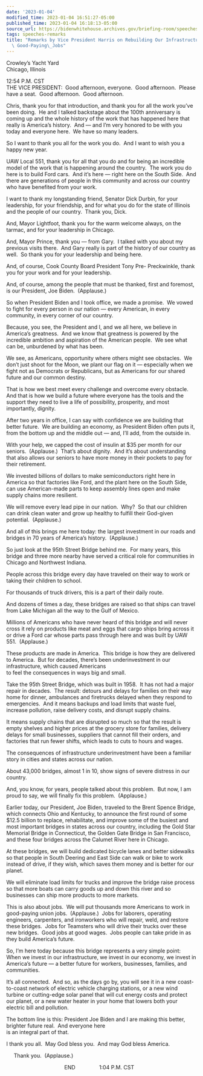 ```yaml
---
date: '2023-01-04'
modified_time: 2023-01-04 16:51:27-05:00
published_time: 2023-01-04 16:18:13-05:00
source_url: https://bidenwhitehouse.archives.gov/briefing-room/speeches-remarks/2023/01/04/remarks-by-vice-president-harris-on-rebuilding-our-infrastructure-and-creating-good-paying-jobs/
tags: speeches-remarks
title: "Remarks by Vice President Harris on Rebuilding Our Infrastructure and Creating\
  \ Good-Paying\_Jobs"
---
```

 
Crowley’s Yacht Yard  
Chicago, Illinois

12:54 P.M. CST  
THE VICE PRESIDENT:  Good afternoon, everyone.  Good afternoon.  Please
have a seat.  Good afternoon.  Good afternoon.

Chris, thank you for that introduction, and thank you for all the work
you’ve been doing.  He and I talked backstage about the 100th
anniversary is coming up and the whole history of the work that has
happened here that really is America’s history.  And — and I’m very
honored to be with you today and everyone here.  We have so many
leaders. 

So I want to thank you all for the work you do.  And I want to wish you
a happy new year.

  
UAW Local 551, thank you for all that you do and for being an incredible
model of the work that is happening around the country.  The work you do
here is to build Ford cars.  And it’s here — right here on the South
Side.  And there are generations of people in this community and across
our country who have benefited from your work.

  
I want to thank my longstanding friend, Senator Dick Durbin, for your
leadership, for your friendship, and for what you do for the state of
Illinois and the people of our country.  Thank you, Dick.

And, Mayor Lightfoot, thank you for the warm welcome always, on the
tarmac, and for your leadership in Chicago.

  
And, Mayor Prince, thank you — from Gary.  I talked with you about my
previous visits there.  And Gary really is part of the history of our
country as well.  So thank you for your leadership and being here.

And, of course, Cook County Board President Tony Pre- Preckwinkle, thank
you for your work and for your leadership.

  
And, of course, among the people that must be thanked, first and
foremost, is our President, Joe Biden.  (Applause.) 

  
So when President Biden and I took office, we made a promise.  We vowed
to fight for every person in our nation — every American, in every
community, in every corner of our country. 

Because, you see, the President and I, and we all here, we believe in
America’s greatness.  And we know that greatness is powered by the
incredible ambition and aspiration of the American people.  We see what
can be, unburdened by what has been.

We see, as Americans, opportunity where others might see obstacles.  We
don’t just shoot for the Moon, we plant our flag on it — especially when
we fight not as Democrats or Republicans, but as Americans for our
shared future and our common destiny.

That is how we best meet every challenge and overcome every obstacle. 
And that is how we build a future where everyone has the tools and the
support they need to live a life of possibility, prosperity, and most
importantly, dignity.

  
After two years in office, I can say with confidence we are building
that better future.  We are building an economy, as President Biden
often puts it, from the bottom up and the middle out — and, I’ll add,
from the outside in.

With your help, we capped the cost of insulin at $35 per month for our
seniors.  (Applause.)  That’s about dignity.  And it’s about
understanding that also allows our seniors to have more money in their
pockets to pay for their retirement.

We invested billions of dollars to make semiconductors right here in
America so that factories like Ford, and the plant here on the South
Side, can use American-made parts to keep assembly lines open and make
supply chains more resilient.

  
We will remove every lead pipe in our nation.  Why?  So that our
children can drink clean water and grow up healthy to fulfill their
God-given potential.  (Applause.)

And all of this brings me here today: the largest investment in our
roads and bridges in 70 years of America’s history.  (Applause.) 

So just look at the 95th Street Bridge behind me.  For many years, this
bridge and three more nearby have served a critical role for communities
in Chicago and Northwest Indiana. 

People across this bridge every day have traveled on their way to work
or taking their children to school. 

  
For thousands of truck drivers, this is a part of their daily route. 

And dozens of times a day, these bridges are raised so that ships can
travel from Lake Michigan all the way to the Gulf of Mexico. 

Millions of Americans who have never heard of this bridge and will never
cross it rely on products like meat and eggs that cargo ships bring
across it or drive a Ford car whose parts pass through here and was
built by UAW 551.  (Applause.)

These products are made in America.  This bridge is how they are
delivered to America.  But for decades, there’s been underinvestment in
our infrastructure, which caused Americans  
to feel the consequences in ways big and small.  
  
Take the 95th Street Bridge, which was built in 1958.  It has not had a
major repair in decades.  The result: detours and delays for families on
their way home for dinner, ambulances and firetrucks delayed when they
respond to emergencies.  And it means backups and load limits that waste
fuel, increase pollution, raise delivery costs, and disrupt supply
chains.  
  
It means supply chains that are disrupted so much so that the result is
empty shelves and higher prices at the grocery store for families,
delivery delays for small businesses, suppliers that cannot fill their
orders, and factories that run fewer shifts, which leads to cuts to
hours and wages.  
  
The consequences of infrastructure underinvestment have been a familiar
story in cities and states across our nation.

About 43,000 bridges, almost 1 in 10, show signs of severe distress in
our country.

And, you know, for years, people talked about this problem.  But now, I
am proud to say, we will finally fix this problem.  (Applause.)  
  
Earlier today, our President, Joe Biden, traveled to the Brent Spence
Bridge, which connects Ohio and Kentucky, to announce the first round of
some $12.5 billion to replace, rehabilitate, and improve some of the
busiest and most important bridges in states across our country,
including the Gold Star Memorial Bridge in Connecticut, the Golden Gate
Bridge in San Francisco, and these four bridges across the Calumet River
here in Chicago.  
  
At these bridges, we will build dedicated bicycle lanes and better
sidewalks so that people in South Deering and East Side can walk or bike
to work instead of drive, if they wish, which saves them money and is
better for our planet.  
  
We will eliminate load limits for trucks and improve the bridge raise
process so that more boats can carry goods up and down this river and so
businesses can ship more products to more markets.  
  
This is also about jobs.  We will put thousands more Americans to work
in good-paying union jobs.  (Applause.)  Jobs for laborers, operating
engineers, carpenters, and ironworkers who will repair, weld, and
restore these bridges.  Jobs for Teamsters who will drive their trucks
over these new bridges.  Good jobs at good wages.  Jobs people can take
pride in as they build America’s future.  
  
So, I’m here today because this bridge represents a very simple point:
When we invest in our infrastructure, we invest in our economy, we
invest in America’s future — a better future for workers, businesses,
families, and communities. 

It’s all connected.  And so, as the days go by, you will see it in a new
coast-to-coast network of electric vehicle charging stations, or a new
wind turbine or cutting-edge solar panel that will cut energy costs and
protect our planet, or a new water heater in your home that lowers both
your electric bill and pollution.  
  
The bottom line is this: President Joe Biden and I are making this
better, brighter future real.  And everyone here  
is an integral part of that.  
  
I thank you all.  May God bless you.  And may God bless America.  
  
     Thank you.  (Applause.)

                                       END                1:04 P.M. CST
